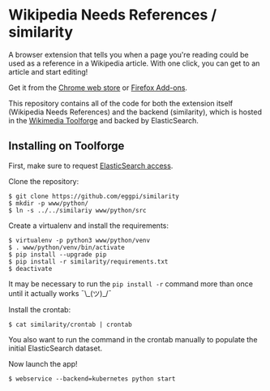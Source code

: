 # Wikipedia Needs References / similarity

A browser extension that tells you when a page you're reading could be used
as a reference in a Wikipedia article. With one click, you can get to an article
and start editing!

Get it from the [Chrome web store](https://chrome.google.com/webstore/detail/wikipedia-needs-reference/michcligfeahibdmakjapmaigojkddmk)
or [Firefox Add-ons](https://addons.mozilla.org/en-GB/firefox/addon/wikipedia-needs-references/).

This repository contains all of the code for both the extension itself
(Wikipedia Needs References) and the backend (similarity), which is hosted in
the [Wikimedia Toolforge](https://tools.wmflabs.org/) and backed by
ElasticSearch.

## Installing on Toolforge

First, make sure to request [ElasticSearch
access](https://wikitech.wikimedia.org/wiki/Help:Toolforge/Elasticsearch).

Clone the repository:

```
$ git clone https://github.com/eggpi/similarity
$ mkdir -p www/python/
$ ln -s ../../similariy www/python/src
```

Create a virtualenv and install the requirements:

```
$ virtualenv -p python3 www/python/venv
$ . www/python/venv/bin/activate
$ pip install --upgrade pip
$ pip install -r similarity/requirements.txt
$ deactivate
```

It may be necessary to run the `pip install -r` command more than once until it
actually works ¯\\\_(ツ)\_/¯

Install the crontab:

```
$ cat similarity/crontab | crontab
```

You also want to run the command in the crontab manually to populate the initial
ElasticSearch dataset.

Now launch the app!

```
$ webservice --backend=kubernetes python start
```
